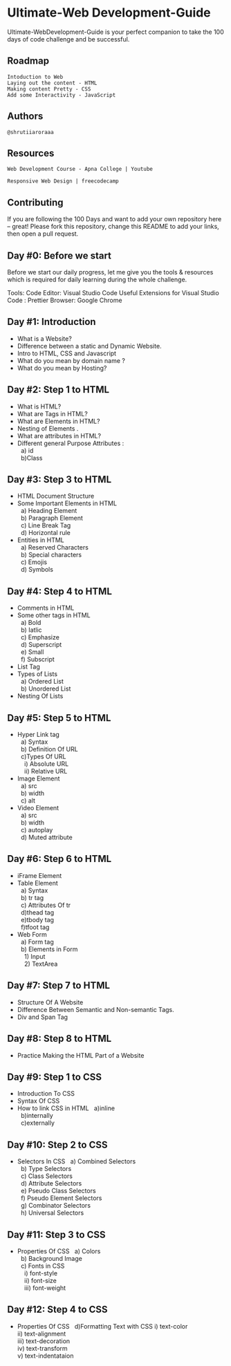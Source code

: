# Ultimate-Web Development-Guide

 Ultimate-WebDevelopment-Guide is your perfect companion to take the 100 days of code challenge and be successful. 

## Roadmap

    Intoduction to Web
    Laying out the content - HTML
    Making content Pretty - CSS
    Add some Interactivity - JavaScript


## Authors

    @shrutiiaroraaa
    
    
## Resources

    Web Development Course - Apna College | Youtube

    Responsive Web Design | freecodecamp

    
   
 ## Contributing

If you are following the 100 Days and want to add your own repository here – great! Please fork this repository, change this README to add your links, then open a pull request.


## Day #0: Before we start

Before we start our daily progress, let me give you the tools & resources which is required for  daily learning during the whole challenge.

Tools:
Code Editor: Visual Studio Code
Useful Extensions for Visual Studio Code : Prettier 
Browser: Google Chrome

## Day #1: Introduction

* What is a Website? <br>
* Difference between a static and Dynamic Website. <br>
* Intro to HTML, CSS and Javascript <br>
* What do you mean by domain name ? <br>
* What do you mean by Hosting? <br>

## Day #2: Step 1 to HTML

* What is HTML? <br>
* What are Tags in HTML? <br>
* What are Elements in HTML? <br>
* Nesting of Elements . <br>
* What are attributes in HTML? <br>
* Different general Purpose Attributes : <br>
  &nbsp; a) id <br>
 &nbsp;  b)Class <br>

## Day #3: Step 3 to HTML 

* HTML Document Structure <br>
* Some Important Elements in HTML <br>
  &nbsp; a) Heading Element  <br>
  &nbsp; b) Paragraph Element  <br>
  &nbsp; c) Line Break Tag   <br>
  &nbsp; d) Horizontal rule  <br>
* Entities in HTML  <br>
  &nbsp; a) Reserved Characters <br>
  &nbsp; b) Special characters <br>
  &nbsp; c) Emojis <br>
  &nbsp; d) Symbols <br>
 
 
 ## Day #4: Step 4 to HTML 
 

* Comments in HTML <br>
* Some other tags in HTML <br>
  &nbsp; a) Bold  <br>
  &nbsp; b) Iatlic  <br>
  &nbsp; c) Emphasize  <br>
  &nbsp; d) Superscript  <br>
  &nbsp; e) Small  <br>
  &nbsp; f) Subscript  <br>
* List Tag  <br>
* Types of Lists  <br>
  &nbsp; a) Ordered List  <br>
  &nbsp; b) Unordered List <br>
* Nesting Of Lists

 ## Day #5: Step 5 to HTML
 
* Hyper Link tag <br>
  &nbsp; a) Syntax <br>
  &nbsp; b) Definition Of URL <br>
  &nbsp; c)Types Of URL <br>
   &nbsp; &nbsp;            i)  Absolute URL <br>
   &nbsp; &nbsp;            ii) Relative URL <br>
* Image Element <br>
  &nbsp; a)   src <br>
  &nbsp; b)  width <br>
  &nbsp; c) alt <br>
* Video Element <br>
  &nbsp; a) src <br>
  &nbsp; b) width <br>
  &nbsp; c) autoplay <br>
  &nbsp; d) Muted attribute <br>
    

 ## Day #6: Step 6 to HTML
 
 * iFrame Element <br>
 * Table Element <br>
  &nbsp; a) Syntax <br>
  &nbsp; b) tr tag <br>
  &nbsp; c) Attributes Of tr <br> 
  &nbsp; d)thead tag <br>
  &nbsp; e)tbody tag <br>
  &nbsp; f)tfoot tag <br>
 * Web Form <br>
  &nbsp; a) Form tag <br>
  &nbsp; b) Elements in Form <br>
  &nbsp; &nbsp; 1) Input <br>
  &nbsp; &nbsp; 2) TextArea <br>
 
  ## Day #7: Step 7 to HTML
  
  * Structure Of A Website <br>
  * Difference Between Semantic and Non-semantic Tags. <br>
  * Div and Span Tag <br>

 ## Day #8: Step 8 to HTML
 
 * Practice Making the HTML Part of a Website 

 ## Day #9: Step 1 to CSS
 
 * Introduction To CSS
 * Syntax Of CSS
 * How to link CSS in HTML
  &nbsp; a)inline <br>
  &nbsp; b)internally <br>
  &nbsp; c)externally
  
  
 ## Day #10: Step 2 to CSS
 
 * Selectors In CSS
  &nbsp; a) Combined Selectors <br>
  &nbsp; b) Type Selectors <br>
  &nbsp; c) Class Selectors <br>
  &nbsp; d) Attribute Selectors <br>
  &nbsp; e) Pseudo Class Selectors <br>
  &nbsp; f) Pseudo Element Selectors <br>
  &nbsp; g) Combinator Selectors <br>
  &nbsp; h) Universal Selectors
 
 
 ## Day #11: Step 3 to CSS
 
 * Properties Of CSS
  &nbsp; a) Colors <br>
  &nbsp; b) Background Image <br>
  &nbsp; c) Fonts in CSS <br>
  &nbsp; &nbsp; i)   font-style <br>
  &nbsp; &nbsp; ii)  font-size <br>
  &nbsp; &nbsp; iii) font-weight <br>
 
  ## Day #12: Step 4 to CSS
  
   * Properties Of CSS
  &nbsp; d)Formatting Text with CSS
   i)   text-color <br>
   ii)  text-alignment <br>
   iii) text-decoration <br>
   iv)  text-transform <br>
   v)   text-indentataion <br>

  
  
 
 
 
  
  


 
 

